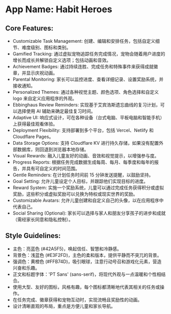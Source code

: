 # **App Name**: Habit Heroes

## Core Features:

- Customizable Task Management: 创建、编辑和安排任务，包括自定义细节、难度级别、图标和类别。
- Gamified Tracking: 通过虚拟宠物追踪任务完成情况，宠物会随着用户进度的增长而成长并解锁自定义选项；包括动画和音效。
- Achievement Badges: 通过持续连胜、完成任务和特殊事件来获得成就徽章，并显示庆祝动画。
- Parental Monitoring: 家长可以监控进度、查看详细记录、设置奖励系统，并接收通知。
- Personalized Themes: 通过各种视觉主题、颜色选项、角色选择和自定义 logo 来自定义应用程序的外观。
- Ebbinghaus Review Reminders: 实现基于艾宾浩斯遗忘曲线的复习计划，可以选择使用 AI 辅助来确定最佳复习时间。
- Adaptive UI: 响应式设计，可在各种设备（台式电脑、平板电脑和智能手机）上获得最佳观看体验。
- Deployment Flexibility: 支持部署到多个平台，包括 Vercel、Netlify 和 Cloudflare Pages。
- Data Storage Options: 支持 Cloudflare KV 进行持久存储，如果没有配置外部数据库，则回退到浏览器本地存储。
- Visual Rewards: 融入儿童友好的动画、音效和视觉提示，以增强参与度。
- Progress Reports: 根据任务完成数据生成每周、每月、每季度和每年的报告，并具有可自定义的时间范围。
- Gentle Reminders: 在计划任务时间前 15 分钟发送提醒，以鼓励坚持。
- Goal Setting: 允许儿童设定个人目标，并跟踪他们实现目标的进度。
- Reward System: 实施一个奖励系统，儿童可以通过完成任务获得积分或虚拟奖励，这些积分或虚拟奖励可以兑换为特权或现实世界的奖励。
- Customizable Avatars: 允许儿童创建和自定义自己的头像，以在应用程序中代表自己。
- Social Sharing (Optional): 家长可以选择与家人和朋友分享孩子的进步和成就（需经家长同意和隐私控制）。

## Style Guidelines:

- 主色：亮蓝色 (#42A5F5)，唤起信任、智慧和冷静感。
- 背景色：浅蓝色 (#E3F2FD)，主色的柔和版本，提供平静而不突兀的背景。
- 强调色：黄橙色 (#FFB74D)，吸引眼球，注意行动号召和游戏化元素，营造兴奋和乐趣。
- 正文和标题字体：'PT Sans' (sans-serif)，将现代外观与一点温暖和个性相结合。
- 使用大型、友好的图标，风格有趣，每个图标都清晰地代表其相关的任务或操作。
- 在任务完成、徽章获得和宠物互动时，实现流畅且奖励性的动画。
- 设计清晰直观的布局，重点是方便儿童和家长导航。